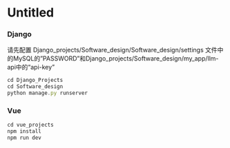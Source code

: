 # Untitled

### Django

请先配置 Django_projects/Software_design/Software_design/settings 文件中的MySQL的”PASSWORD”和Django_projects/Software_design/my_app/llm-api中的“api-key”

```jsx
cd Django_Projects
cd Software_design
python manage.py runserver
```

### Vue

```jsx
cd vue_projects
npm install
npm run dev
```